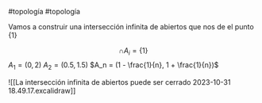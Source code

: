 #topología #topología 

Vamos a construir una intersección infinita de abiertos que nos de el punto $\{1\}$

$$\cap A_i = \{1\}$$
$A_1 = (0,2)$
$A_2 = (0.5, 1.5)$
$A_n = (1 - \frac{1}{n}, 1 + \frac{1}{n})$

![[La intersección infinita de abiertos puede ser cerrado 2023-10-31 18.49.17.excalidraw]]
